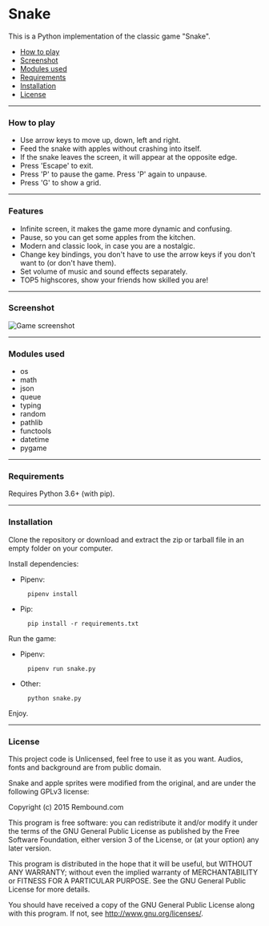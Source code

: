 # Snake

This is a Python implementation of the classic game "Snake".

- [How to play](#how-to-play)
- [Screenshot](#screenshot)
- [Modules used](#modules-used)
- [Requirements](#requirements)
- [Installation](#installation)
- [License](#license)

---

### How to play
- Use arrow keys to move up, down, left and right.
- Feed the snake with apples without crashing into itself.
- If the snake leaves the screen, it will appear at the opposite edge.
- Press 'Escape' to exit.
- Press 'P' to pause the game. Press 'P' again to unpause.
- Press 'G' to show a grid.

---

### Features
- Infinite screen, it makes the game more dynamic and confusing.
- Pause, so you can get some apples from the kitchen.
- Modern and classic look, in case you are a nostalgic.
- Change key bindings, you don't have to use the arrow keys if you don't want to (or don't have them).
- Set volume of music and sound effects separately.
- TOP5 highscores, show your friends how skilled you are!

---

### Screenshot
![Game screenshot](https://i.imgur.com/fMgL2xd.png)

---

### Modules used
- os
- math
- json
- queue
- typing
- random
- pathlib
- functools
- datetime
- pygame

---

### Requirements
Requires Python 3.6+ (with pip).

---

### Installation
Clone the repository or download and extract the zip or tarball file in an empty folder on your computer.

Install dependencies:

- Pipenv:

        pipenv install

- Pip:

        pip install -r requirements.txt

Run the game:

- Pipenv:

        pipenv run snake.py

- Other:

        python snake.py

Enjoy.

---

### License
This project code is Unlicensed, feel free to use it as you want. Audios, fonts and background are from public domain.

Snake and apple sprites were modified from the original, and are under the following GPLv3 license:

Copyright (c) 2015 Rembound.com

This program is free software: you can redistribute it and/or modify
it under the terms of the GNU General Public License as published by
the Free Software Foundation, either version 3 of the License, or
(at your option) any later version.

This program is distributed in the hope that it will be useful,
but WITHOUT ANY WARRANTY; without even the implied warranty of
MERCHANTABILITY or FITNESS FOR A PARTICULAR PURPOSE. See the
GNU General Public License for more details.

You should have received a copy of the GNU General Public License
along with this program. If not, see http://www.gnu.org/licenses/.
